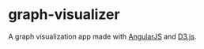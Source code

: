 # graph-visualizer

A graph visualization app made with [AngularJS](https://angularjs.org/) and [D3.js](http://d3js.org/).